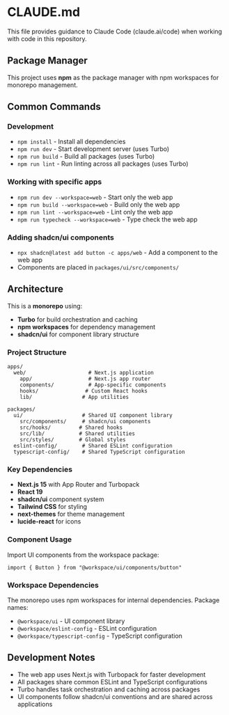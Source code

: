 # CLAUDE.md

This file provides guidance to Claude Code (claude.ai/code) when working with code in this repository.

## Package Manager

This project uses **npm** as the package manager with npm workspaces for monorepo management.

## Common Commands

### Development
- `npm install` - Install all dependencies
- `npm run dev` - Start development server (uses Turbo)
- `npm run build` - Build all packages (uses Turbo)
- `npm run lint` - Run linting across all packages (uses Turbo)

### Working with specific apps
- `npm run dev --workspace=web` - Start only the web app
- `npm run build --workspace=web` - Build only the web app
- `npm run lint --workspace=web` - Lint only the web app
- `npm run typecheck --workspace=web` - Type check the web app

### Adding shadcn/ui components
- `npx shadcn@latest add button -c apps/web` - Add a component to the web app
- Components are placed in `packages/ui/src/components/`

## Architecture

This is a **monorepo** using:
- **Turbo** for build orchestration and caching
- **npm workspaces** for dependency management
- **shadcn/ui** for component library structure

### Project Structure
```
apps/
  web/                    # Next.js application
    app/                  # Next.js app router
    components/           # App-specific components
    hooks/               # Custom React hooks
    lib/                # App utilities

packages/
  ui/                   # Shared UI component library
    src/components/     # shadcn/ui components
    src/hooks/         # Shared hooks
    src/lib/           # Shared utilities
    src/styles/        # Global styles
  eslint-config/        # Shared ESLint configuration
  typescript-config/    # Shared TypeScript configuration
```

### Key Dependencies
- **Next.js 15** with App Router and Turbopack
- **React 19**
- **shadcn/ui** component system
- **Tailwind CSS** for styling
- **next-themes** for theme management
- **lucide-react** for icons

### Component Usage
Import UI components from the workspace package:
```tsx
import { Button } from "@workspace/ui/components/button"
```

### Workspace Dependencies
The monorepo uses npm workspaces for internal dependencies. Package names:
- `@workspace/ui` - UI component library
- `@workspace/eslint-config` - ESLint configuration
- `@workspace/typescript-config` - TypeScript configuration

## Development Notes

- The web app uses Next.js with Turbopack for faster development
- All packages share common ESLint and TypeScript configurations
- Turbo handles task orchestration and caching across packages
- UI components follow shadcn/ui conventions and are shared across applications